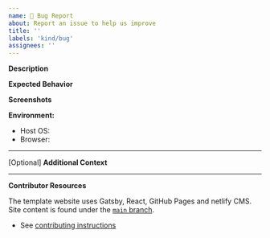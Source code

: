 ```yaml
---
name: 🐛 Bug Report
about: Report an issue to help us improve
title: ''
labels: 'kind/bug'
assignees: ''
---
```


**Description**

<!-- A brief description of the issue. -->

**Expected Behavior**

<!-- A brief description of what you expected to happen. -->

**Screenshots**

<!-- Add screenshots, if applicable, to help explain your problem. -->

**Environment:**

- Host OS:
- Browser:

---

[Optional] **Additional Context**

<!-- Add any other context about the problem here. -->

---

**Contributor Resources**

The template website uses Gatsby, React, GitHub Pages and netlify CMS. Site content is found under the [`main` branch](https://github.com/Limbo-Hacks/Hackathon-website-template).

- See [contributing instructions](https://github.com/Limbo-Hacks/Hackathon-website-template/blob/version3-starter/CONTRIBUITING.md)
